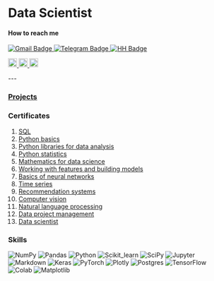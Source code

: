 # Data Scientist

#### How to reach me
<div id="badges">
  <a href="http://berezovsky.stanislav@gmail.com">
    <img src="https://img.shields.io/badge/Gmail-D14836?style=flat&logo=gmail&logoColor=white" alt="Gmail Badge"/>
  </a>
  <a href="https://t.me/bonkers_laziest_savvy">
    <img src="https://img.shields.io/badge/Telegram-0078D4?style=flat&logo=telegram&logoColor=white" alt="Telegram Badge"/>
  </a>
  <a href="https://hh.ru/">
    <img src="https://img.shields.io/badge/HeadHunter-D14836?style=flat&logo=data%3Aimage%2Fpng%3Bbase64%2CiVBORw0KGgoAAAANSUhEUgAAAGQAAABkCAMAAABHPGVmAAABoVBMVEUAAAD%2F%2F%2F%2F%2F%2F%2F%2F%2F%2F%2F%2F%2F%2F%2F%2F%2F%2F%2F%2F%2F%2F%2F%2F%2F%2F%2F%2F%2F%2F%2F%2F%2F%2F%2F%2F%2F%2F%2F%2F%2F%2F%2F%2F%2F%2F%2F%2F%2F%2F%2F%2F%2F%2F%2F%2F%2F%2F%2F%2F%2F%2F%2F%2F%2F%2F%2F%2F%2F%2F%2F%2F%2F%2F%2F%2F%2F%2F%2F%2F%2F%2F%2F%2F%2F%2F%2F%2F%2F%2F%2F%2F%2F%2F%2F%2F%2F%2F%2F%2F%2F%2F%2F%2F%2F%2F%2F%2F%2F%2F%2F%2F%2F%2F%2F%2F%2F%2F%2F%2F%2F%2F%2F%2F%2F%2F%2F%2F%2F%2F%2F%2F%2F%2F%2F%2F%2F%2F%2F%2F%2F%2F%2F%2F%2F%2F%2F%2F%2F%2F%2F%2F%2F%2F%2F%2F%2F%2F%2F%2F%2F%2F%2F%2F%2F%2F%2F%2F%2F%2F%2F%2F%2F%2F%2F%2F%2F%2F%2F%2F%2F%2F%2F%2F%2F%2F%2F%2F%2F%2F%2F%2F%2F%2F%2F%2F%2F%2F%2F%2F%2F%2F%2F%2F%2F%2F%2F%2F%2F%2F%2F%2F%2F%2F%2F%2F%2F%2F%2F%2F%2F%2F%2F%2F%2F%2F%2F%2F%2F%2F%2F%2F%2F%2F%2F%2F%2F%2F%2F%2F%2F%2F%2F%2F%2F%2F%2F%2F%2F%2F%2F%2F%2F%2F%2F%2F%2F%2F%2F%2F%2F%2F%2F%2F%2F%2F%2F%2F%2F%2F%2F%2F%2F%2F%2F%2F%2F%2F%2F%2F%2F%2F%2F%2F%2F%2F%2F%2F%2F%2F%2F%2F%2F%2F%2F%2F%2F%2F%2F%2F%2F%2F%2F%2F%2F%2F%2F%2F%2F%2F%2F%2F%2F%2F%2F%2F%2F%2F%2F%2F%2F%2F%2F%2F%2F%2F%2F%2F%2F%2F%2F%2F%2F%2F%2F%2F%2F%2F%2F%2F%2F%2F%2F%2F%2F%2F%2F%2F%2F%2F%2F%2F%2F%2F%2F%2F%2F%2F%2F%2F%2F%2F%2F%2F%2F%2F%2F%2F%2F%2F%2F%2F%2F%2F%2F%2F%2F%2F%2F%2F%2F%2F%2F%2F%2F%2F%2F%2F%2F%2F%2F%2F%2F%2F%2F%2F%2F%2F%2F%2F%2F%2F%2F%2F%2F%2F%2F%2F%2F%2F%2F%2F%2F%2F%2F%2F%2F%2F%2F%2F%2F%2F%2F%2F%2F%2F%2F%2F%2F%2F%2F%2F%2F%2F%2F%2F%2F%2F%2F%2F%2F%2F%2F%2F%2F%2F%2F%2F%2F%2F%2F%2F%2F%2F%2F%2F%2F%2F%2F%2F%2F%2F%2F%2F%2F%2F%2F%2F%2F%2F%2F%2F%2F%2F%2F%2F%2F%2F%2F%2F%2F%2F%2F%2F%2F%2F%2F%2F%2F%2F%2F%2F%2F%2F%2F%2F%2F%2F%2F%2F%2F%2F%2F%2F%2F%2F%2F%2F%2F%2F%2F%2F%2F%2F%2F%2F%2F%2F%2F%2F%2F%2F%2F%2F%2F%2F%2F%2F%2F%2F%2F%2F%2F%2F%2F%2F%2F%2F%2F%2F%2F%2F%2F%2F%2F%2F%2F%2F%2F%2F%2F%2BNrjFBAAAAinRSTlMAAQMEBQYHCAkMDQ8QERITFRYXGBocHh8iIycoKisuMDEyMzg5PT9HTU9VWFpcYGFiY2tsbm9wc3Z3eHp%2Bf4GDhYeIjo%2BQkpWWl5mbnJ6hpqetrq%2Bws7e8vr%2FAwcLDxcbIycrNzs%2FQ0dLT1dbY2dvc3t%2Fg4eLk5ebn6Ozt7u%2Fw8fLz9PX2%2BPn7%2FP4OYa3pAAAD3ElEQVRo3sWa61sSURDGx0QtLDTDRLpYhqUZaNHNUoNAuhBlVNpNFMvSQgnTIKWwJJT5q%2FvALpyFs7Nczq7vJ5%2F3uM%2FvWXZ3Zs6cAahSFofLG44sJ7Zyua3EciTsdTksIFJWZyiBHCVCTqsYgt0TQ0Ixj71RQoc7ipqKujsaQHQHsliVsoHuOhG9wRxWrVywtw6E2b%2BPNWnfb66VMZzEmvVjuCZEzyzWpdme6hlDaaxT6aEqESYfNiCfqRpG1wI2pIUubYYtjg0qbtNi9KWwYaX6aMZABgUoM0DehxAGYoa4F1sKBSml%2Bly64ihMcZV3zLSAArXA%2F178KFQ%2BbixBweJEmJ60aEi6MlrOonDNVuQP1EFl%2BcWc1AOSNOv5ZsnyK2oGRT7%2FfaOgOyqXzknrz7TzPltdBBVLm5LbrnLpA2l9RPtWgkx9ldMLkivVYwHUC4KBYi2a1Q%2BSlStYN%2BoHQbf0z4t6QqLS3gD1hGBhZ%2BHRF%2BIBAICYvpAYAIAV9YWgFQCcekOcABDShOxtfNmmILur8V0CEgKAdRqyNmE%2FBABtl55keJD869FOAIDO0Zm8CiQBYEEK8sfdVAw%2Bx59WQr46ShHwwpIKxQIOCvJJmaav5ssgj1rZ5eYXfIgDXARkqXzrfFcJmSpbbo1wIS7wqkNaKvoazass5ERFNXKe%2B1y8EFaHcDTCQjh6xYOEYZ6GnH4Y3fw4dbKYFfaVkKbB5ysbc%2B42oD6deVghIeOF%2B9%2Ful40PCkj7WynrH5FLRB5kGRIU5LZsfZbf5GkW0lR80JOy84%2F7oWwRkM6doifvaqZYSKki%2FCZbGxzIFuQIyPWSd1myJlnIm%2BJyvkWyVnjVBAmZLnnXJGuMgRz6qwy1AABRLoT6udZK3phk3WIgZyryH0CE%2B3NRD%2F5XyRuXrJsM5CJzzVnJm%2BM%2B%2BGUCslfyJjmQQeaac5L3nvsKR9QhhxnvHgdyhVnvJyARKqwc1YCMVAkJUwFSFMRLhXpREBeVtERBHFT6FQWxUIWEIEiCLIkEQUJkcXdMDMRJlqmCIFay4BYDidFbBzEQD70JEgOx8xONUEhUY2MqBOLW2GJbBECKW%2BzyZsHOREH3Ge%2Bd5M0g4qL090tm%2FbHkfVdrFpS3PQSKaXuUNXAEKqjaihInRSvKkKaaMe1BQxqdxrRsjWk%2BG9JGB%2FCJZfgO7mjDkEMaANtPUYyU7WAPzow5AjTmMNOYY1ljDpgBTA3FfX9VR%2BXGHPobNL5Q5yBGsrZBDINGSowZjjFozKcwsLSojVhsaGAJAABO6T56VRwiW%2BcB1oUNkbHjcPPyONx8TeNw%2FwETUK1l%2FxzVlgAAAABJRU5ErkJggg%3D%3D&" alt="HH Badge"/>
  </a>
</div>

<p>
  <a href="http://berezovsky.stanislav@gmail.com">
    <img src="https://cdn.simpleicons.org/gmail/#EA4335?viewbox=auto" width="20" height="20" alt="Gmail">
  </a>
  <a href="https://t.me/bonkers_laziest_savvy">
    <img src="https://cdn.simpleicons.org/telegram/##26A5E4?viewbox=auto" width="20" height="20" alt="Telegram">
  </a>
  <a href="https://hh.ru/">
    <img src="https://hhru.github.io/api/logos/min-hh-red.png" width="20" height="20" alt="HH">
  </a>
</p>
---
<!--
### Education
[<img src='https://cdn.jsdelivr.net/npm/simple-icons@3.0.1/icons/github.svg' alt='github' height='40'>](https://github.com/bersv) 
### Work expirience-->

### [Projects](https://github.com/bersv/bersv.github.io/tree/main/Projects)

### Certificates

1. [SQL](Certificates/01_SQL.pdf)
2. [Python basics](Certificates/02_Python_basics.pdf)
3. [Python libraries for data analysis](Certificates/03_Python_libraries_for_data_analysis.pdf)
4. [Python statistics](Certificates/04_Python_statistics.pdf)
5. [Mathematics for data science](Certificates/05_Mathematics_for_data_science.pdf)
6. [Working with features and building models](Certificates/06_Working_with_features_and_building_models.pdf)
7. [Basics of neural networks](Certificates/07_Basics_of_neural_networks.pdf)
8. [Time series](Certificates/08_Time_series.pdf)
9. [Recommendation systems](Certificates/09_Recommendation_systems.pdf)
10. [Computer vision](Certificates/10_Computer_vision.pdf)
11. [Natural language processing](Certificates/11_Natural_language_processing.pdf)
12. [Data project management](Certificates/12_Data_project_management.pdf)
13. [Data scientist](Certificates/13_Data_scientist.pdf)


### Skills


![NumPy](https://img.shields.io/badge/numpy-%23013243.svg?style=for-the-badge&logo=numpy&logoColor=white)
![Pandas](https://img.shields.io/badge/Pandas-2C2D72?style=for-the-badge&logo=pandas&logoColor=white)
![Python](https://img.shields.io/badge/Python-14354C?style=for-the-badge&logo=python&logoColor=white)
![Scikit_learn](https://img.shields.io/badge/scikit_learn-F7931E?style=for-the-badge&logo=scikit-learn&logoColor=white)
![SciPy](https://img.shields.io/badge/SciPy-654FF0?style=for-the-badge&logo=SciPy&logoColor=white)
![Jupyter](https://img.shields.io/badge/Jupyter-F37626.svg?style=for-the-badge&logo=Jupyter&logoColor=white)
![Markdown](https://img.shields.io/badge/Markdown-000000?style=for-the-badge&logo=markdown&logoColor=white)
![Keras](https://img.shields.io/badge/Keras-FF0000?style=for-the-badge&logo=keras&logoColor=white)
![PyTorch](https://img.shields.io/badge/PyTorch-EE4C2C?style=for-the-badge&logo=pytorch&logoColor=white)
![Plotly](https://img.shields.io/badge/Plotly-%233F4F75.svg?style=for-the-badge&logo=plotly&logoColor=white)
![Postgres](https://img.shields.io/badge/postgres-%23316192.svg?style=for-the-badge&logo=postgresql&logoColor=white)
![TensorFlow](https://img.shields.io/badge/TensorFlow-%23FF6F00.svg?style=for-the-badge&logo=TensorFlow&logoColor=white)
![Colab](https://img.shields.io/badge/Colab-F9AB00?style=for-the-badge&logo=googlecolab&color=525252)
![Matplotlib](https://img.shields.io/badge/Matplotlib-%23013243.svg?style=for-the-badge&logo=Matplotlib&logoColor=white)



<!--
![Plotly](https://img.shields.io/badge/Plotly-239120?style=for-the-badge&logo=plotly&logoColor=white) 
![Numpy](https://img.shields.io/badge/Numpy-777BB4?style=for-the-badge&logo=numpy&logoColor=white)
![Python](https://img.shields.io/badge/Python-FFD43B?style=for-the-badge&logo=python&logoColor=blue)
![Python](https://img.shields.io/badge/python-3670A0?style=for-the-badge&logo=python&logoColor=ffdd54)

![Telegram](https://img.shields.io/badge/Telegram-2CA5E0?style=for-the-badge&logo=telegram&logoColor=white)
![Gmail](https://img.shields.io/badge/Gmail-D14836?style=for-the-badge&logo=gmail&logoColor=white)
![GitHub](https://img.shields.io/badge/github-%23121011.svg?style=for-the-badge&logo=github&logoColor=white)
-->

<!--

<a href="https://pytorch.org/" rel="nofollow"> <img src="https://camo.githubusercontent.com/1e72f25c526d43089e8363a10ac4d99eb6e1cf613652c659d77bcdeeda657356/68747470733a2f2f7777772e766563746f726c6f676f2e7a6f6e652f6c6f676f732f7079746f7263682f7079746f7263682d69636f6e2e737667" alt="pytorch" width="40" height="40" data-canonical-src="https://www.vectorlogo.zone/logos/pytorch/pytorch-icon.svg" style="max-width: 100%;"> </a>


![pytorch](https://www.vectorlogo.zone/logos/pytorch/pytorch-icon.svg)
https://www.vectorlogo.zone/logos/python/python-icon.svg

<p align="left" dir="auto"> 
  <a href="https://www.mysql.com/" rel="nofollow">
    <img src="https://raw.githubusercontent.com/devicons/devicon/master/icons/mysql/mysql-original-wordmark.svg" alt="mysql" width="40" height="40" style="max-width: 100%;">
  </a>
  <a href="https://pandas.pydata.org/" rel="nofollow"> 
    <img src="https://raw.githubusercontent.com/devicons/devicon/2ae2a900d2f041da66e950e4d48052658d850630/icons/pandas/pandas-original.svg" alt="pandas" width="40" height="40" style="max-width: 100%;">
  </a>
  <a href="https://www.python.org/" rel="nofollow">
    <img src="https://raw.githubusercontent.com/devicons/devicon/master/icons/python/python-original.svg" alt="python" width="40" height="40" style="max-width: 100%;">
  </a>
  <a href="https://pytorch.org/" rel="nofollow"> 
    <img
src="https://www.vectorlogo.zone/logos/pytorch/pytorch-icon.svg" alt="pytorch" width="40" height="40" style="max-width: 100%;">
  </a>
  <a href="https://scikit-learn.org/" rel="nofollow">
    <img src="https://camo.githubusercontent.com/4592b4c82382213c9b29aec5d01698ae1a6f2121747bbeb649e1ec56263f6921/68747470733a2f2f75706c6f61642e77696b696d656469612e6f72672f77696b6970656469612f636f6d6d6f6e732f302f30352f5363696b69745f6c6561726e5f6c6f676f5f736d616c6c2e737667" alt="scikit_learn" width="40" height="40" data-canonical-src="https://upload.wikimedia.org/wikipedia/commons/0/05/Scikit_learn_logo_small.svg" style="max-width: 100%;">
  </a>
  <a href="https://seaborn.pydata.org/" rel="nofollow"> 
    <img src="https://camo.githubusercontent.com/9fd2f327a5cbb4cc78b8d2ec991eba5b1fd1f9bf06a3f52904da58e6ff18361e/68747470733a2f2f736561626f726e2e7079646174612e6f72672f5f696d616765732f6c6f676f2d6d61726b2d6c6967687462672e737667" alt="seaborn" width="40" height="40" data-canonical-src="https://seaborn.pydata.org/_images/logo-mark-lightbg.svg" style="max-width: 100%;">
  </a>
  <a href="https://www.tensorflow.org/" rel="nofollow">
    <img src="https://camo.githubusercontent.com/008f20e996511a8c19cea632dccfb69bd00613935b3fea3b36ce75c486713573/68747470733a2f2f7777772e766563746f726c6f676f2e7a6f6e652f6c6f676f732f74656e736f72666c6f772f74656e736f72666c6f772d69636f6e2e737667" alt="tensorflow" width="40" height="40" data-canonical-src="https://www.vectorlogo.zone/logos/tensorflow/tensorflow-icon.svg" style="max-width: 100%;">
  </a>
</p>
-->
